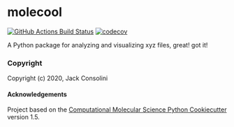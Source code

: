molecool
==============================
[//]: # (Badges)
[![GitHub Actions Build Status](https://github.com/REPLACE_WITH_OWNER_ACCOUNT/molecool/workflows/CI/badge.svg)](https://github.com/REPLACE_WITH_OWNER_ACCOUNT/molecool/actions?query=workflow%3ACI)
[![codecov](https://codecov.io/gh/REPLACE_WITH_OWNER_ACCOUNT/molecool/branch/master/graph/badge.svg)](https://codecov.io/gh/REPLACE_WITH_OWNER_ACCOUNT/molecool/branch/master)


A Python package for analyzing and visualizing xyz files, great! got it!

### Copyright

Copyright (c) 2020, Jack Consolini


#### Acknowledgements
 
Project based on the 
[Computational Molecular Science Python Cookiecutter](https://github.com/molssi/cookiecutter-cms) version 1.5.
